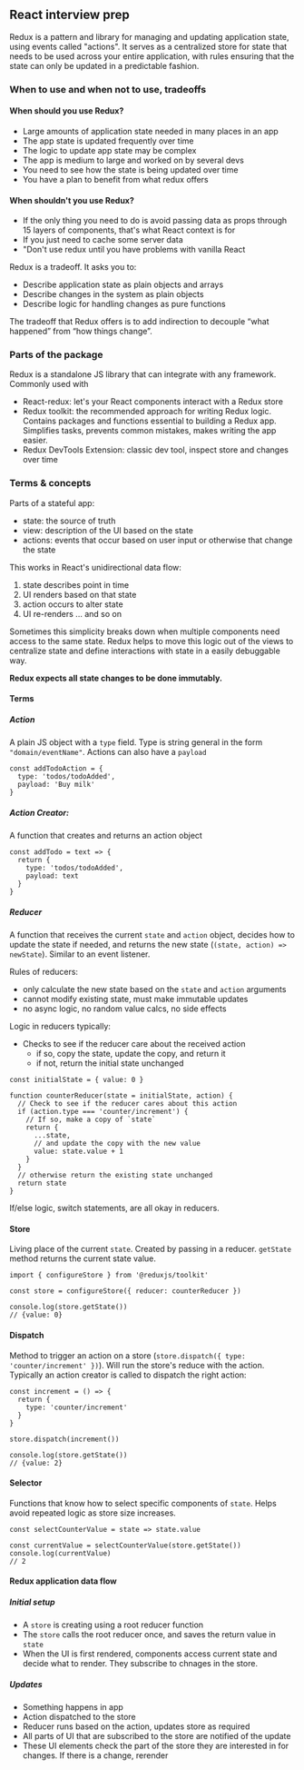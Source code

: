 ## React interview prep

Redux is a pattern and library for managing and updating application state, using events called "actions". It serves as a centralized store for state that needs to be used across your entire application, with rules ensuring that the state can only be updated in a predictable fashion.

### When to use and when not to use, tradeoffs

#### When should you use Redux?

- Large amounts of application state needed in many places in an app
- The app state is updated frequently over time
- The logic to update app state may be complex
- The app is medium to large and worked on by several devs
- You need to see how the state is being updated over time
- You have a plan to benefit from what redux offers

#### When shouldn't you use Redux?

- If the only thing you need to do is avoid passing data as props through 15 layers of components, that's what React context is for
- If you just need to cache some server data
- "Don't use redux until you have problems with vanilla React

Redux is a tradeoff. It asks you to:

- Describe application state as plain objects and arrays
- Describe changes in the system as plain objects
- Describe logic for handling changes as pure functions

The tradeoff that Redux offers is to add indirection to decouple “what happened” from “how things change”.

### Parts of the package

Redux is a standalone JS library that can integrate with any framework. Commonly used with

- React-redux: let's your React components interact with a Redux store
- Redux toolkit: the recommended approach for writing Redux logic. Contains packages and functions essential to building a Redux app. Simplifies tasks, prevents common mistakes, makes writing the app easier.
- Redux DevTools Extension: classic dev tool, inspect store and changes over time

### Terms & concepts

Parts of a stateful app:

- state: the source of truth
- view: description of the UI based on the state
- actions: events that occur based on user input or otherwise that change the state

This works in React's unidirectional data flow:

1. state describes point in time
2. UI renders based on that state
3. action occurs to alter state
4. UI re-renders ... and so on

Sometimes this simplicity breaks down when multiple components need access to the same state. Redux helps to move this logic out of the views to centralize state and define interactions with state in a easily debuggable way.

**Redux expects all state changes to be done immutably.**

#### Terms

##### Action

A plain JS object with a `type` field. Type is string general in the form `"domain/eventName"`. Actions can also have a `payload`

```
const addTodoAction = {
  type: 'todos/todoAdded',
  payload: 'Buy milk'
}
```

##### Action Creator:

A function that creates and returns an action object

```
const addTodo = text => {
  return {
    type: 'todos/todoAdded',
    payload: text
  }
}
```

##### Reducer

A function that receives the current `state` and `action` object, decides how to update the state if needed, and returns the new state (`(state, action) => newState`). Similar to an event listener.

Rules of reducers:

- only calculate the new state based on the `state` and `action` arguments
- cannot modify existing state, must make immutable updates
- no async logic, no random value calcs, no side effects

Logic in reducers typically:

- Checks to see if the reducer care about the received action
  - if so, copy the state, update the copy, and return it
  - if not, return the initial state unchanged

```
const initialState = { value: 0 }

function counterReducer(state = initialState, action) {
  // Check to see if the reducer cares about this action
  if (action.type === 'counter/increment') {
    // If so, make a copy of `state`
    return {
      ...state,
      // and update the copy with the new value
      value: state.value + 1
    }
  }
  // otherwise return the existing state unchanged
  return state
}
```

If/else logic, switch statements, are all okay in reducers.

#### Store

Living place of the current `state`. Created by passing in a reducer. `getState` method returns the current state value.

```
import { configureStore } from '@reduxjs/toolkit'

const store = configureStore({ reducer: counterReducer })

console.log(store.getState())
// {value: 0}
```

#### Dispatch

Method to trigger an action on a store (`store.dispatch({ type: 'counter/increment' })`). Will run the store's reduce with the action. Typically an action creator is called to dispatch the right action:

```
const increment = () => {
  return {
    type: 'counter/increment'
  }
}

store.dispatch(increment())

console.log(store.getState())
// {value: 2}
```

#### Selector

Functions that know how to select specific components of `state`. Helps avoid repeated logic as store size increases.

```
const selectCounterValue = state => state.value

const currentValue = selectCounterValue(store.getState())
console.log(currentValue)
// 2
```

#### Redux application data flow

##### Initial setup

- A `store` is creating using a root reducer function
- The `store` calls the root reducer once, and saves the return value in `state`
- When the UI is first rendered, components access current state and decide what to render. They subscribe to chnages in the store.

##### Updates

- Something happens in app
- Action dispatched to the store
- Reducer runs based on the action, updates store as required
- All parts of UI that are subscribed to the store are notified of the update
- These UI elements check the part of the store they are interested in for changes. If there is a change, rerender

